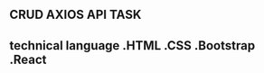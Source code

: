 CRUD AXIOS API TASK
--------------------------------------------------------------------------------------------
technical language
.HTML
.CSS
.Bootstrap
.React
---------------------------------------------------------------------------------------
 
 
